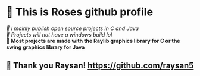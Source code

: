 # **🫶 This is Roses github profile**

*🚀 I mainly publish open source projects in C and Java* <br>
*🧊 Projects will not have a windows build lol* <br>
**👾 Most projects are made with the Raylib graphics library for C or the swing graphics library for Java** <br>
## 💝 Thank you Raysan! https://github.com/raysan5 <br>

